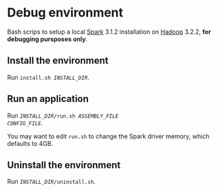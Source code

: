 # Debug environment

Bash scrips to setup a local [Spark](https://spark.apache.org/) 3.1.2 installation on [Hadoop](https://hadoop.apache.org/) 3.2.2, **for debugging pursposes only**. 

## Install the environment

Run <code>install.sh *INSTALL_DIR*</code>.

## Run an application

Run <code>*INSTALL_DIR*/run.sh *ASSEMBLY_FILE* *CONFIG_FILE*</code>.

You may want to edit `run.sh` to change the Spark driver memory, which defaults to 4GB.

## Uninstall the environment

Run <code>*INSTALL_DIR*/uninstall.sh</code>.
